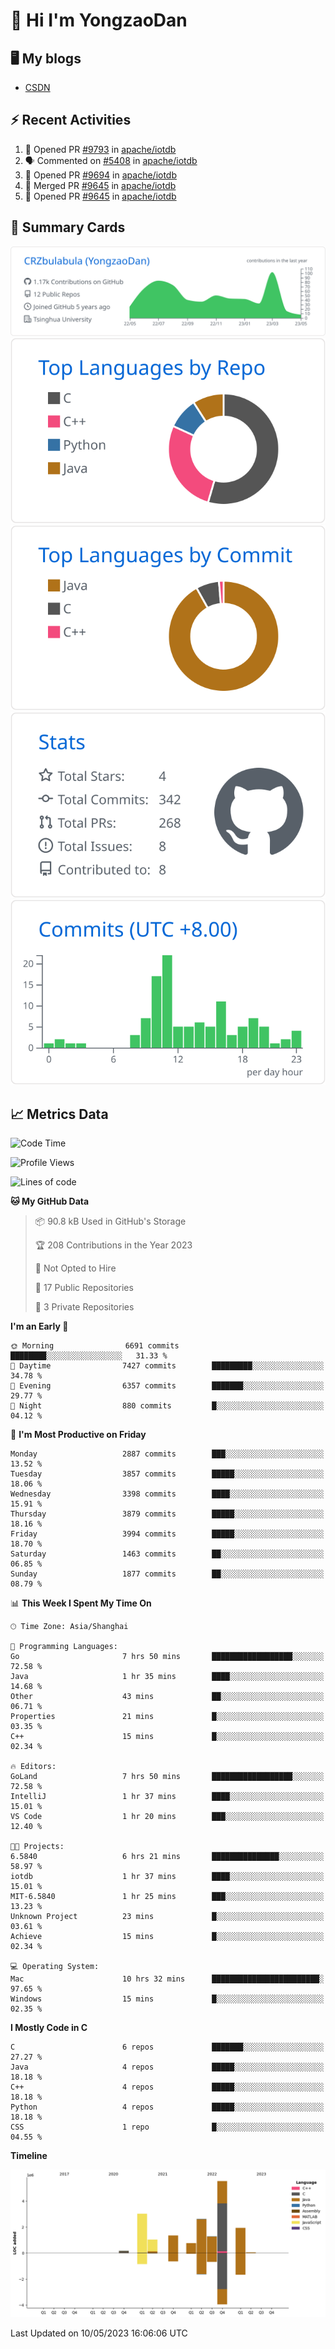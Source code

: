 # 👋 Hi I'm YongzaoDan

## 🖥 My blogs
  + [CSDN](https://blog.csdn.net/CRZbulabula?type=blog)

## ⚡ Recent Activities
<!--START_SECTION:activity-->
1. 💪 Opened PR [#9793](https://github.com/apache/iotdb/pull/9793) in [apache/iotdb](https://github.com/apache/iotdb)
2. 🗣 Commented on [#5408](https://github.com/apache/iotdb/issues/5408) in [apache/iotdb](https://github.com/apache/iotdb)
3. 💪 Opened PR [#9694](https://github.com/apache/iotdb/pull/9694) in [apache/iotdb](https://github.com/apache/iotdb)
4. 🎉 Merged PR [#9645](https://github.com/apache/iotdb/pull/9645) in [apache/iotdb](https://github.com/apache/iotdb)
5. 💪 Opened PR [#9645](https://github.com/apache/iotdb/pull/9645) in [apache/iotdb](https://github.com/apache/iotdb)
<!--END_SECTION:activity-->

## 🎑 Summary Cards

[![](https://raw.githubusercontent.com/CRZbulabula/CRZbulabula/main/profile-summary-card-output/github/0-profile-details.svg)](https://github.com/vn7n24fzkq/github-profile-summary-cards)
[![](https://raw.githubusercontent.com/CRZbulabula/CRZbulabula/main/profile-summary-card-output/github/1-repos-per-language.svg)](https://github.com/vn7n24fzkq/github-profile-summary-cards) [![](https://raw.githubusercontent.com/CRZbulabula/CRZbulabula/main/profile-summary-card-output/github/2-most-commit-language.svg)](https://github.com/vn7n24fzkq/github-profile-summary-cards)
[![](https://raw.githubusercontent.com/CRZbulabula/CRZbulabula/main/profile-summary-card-output/github/3-stats.svg)](https://github.com/vn7n24fzkq/github-profile-summary-cards) [![](https://raw.githubusercontent.com/CRZbulabula/CRZbulabula/main/profile-summary-card-output/github/4-productive-time.svg)](https://github.com/vn7n24fzkq/github-profile-summary-cards)

## 📈 Metrics Data

<!--START_SECTION:waka-->
![Code Time](http://img.shields.io/badge/Code%20Time-110%20hrs%2038%20mins-blue)

![Profile Views](http://img.shields.io/badge/Profile%20Views-6-blue)

![Lines of code](https://img.shields.io/badge/From%20Hello%20World%20I%27ve%20Written-17.7%20million%20lines%20of%20code-blue)

**🐱 My GitHub Data** 

> 📦 90.8 kB Used in GitHub's Storage 
 > 
> 🏆 208 Contributions in the Year 2023
 > 
> 🚫 Not Opted to Hire
 > 
> 📜 17 Public Repositories 
 > 
> 🔑 3 Private Repositories 
 > 
**I'm an Early 🐤** 

```text
🌞 Morning                6691 commits        ████████░░░░░░░░░░░░░░░░░   31.33 % 
🌆 Daytime                7427 commits        █████████░░░░░░░░░░░░░░░░   34.78 % 
🌃 Evening                6357 commits        ███████░░░░░░░░░░░░░░░░░░   29.77 % 
🌙 Night                  880 commits         █░░░░░░░░░░░░░░░░░░░░░░░░   04.12 % 
```
📅 **I'm Most Productive on Friday** 

```text
Monday                   2887 commits        ███░░░░░░░░░░░░░░░░░░░░░░   13.52 % 
Tuesday                  3857 commits        █████░░░░░░░░░░░░░░░░░░░░   18.06 % 
Wednesday                3398 commits        ████░░░░░░░░░░░░░░░░░░░░░   15.91 % 
Thursday                 3879 commits        █████░░░░░░░░░░░░░░░░░░░░   18.16 % 
Friday                   3994 commits        █████░░░░░░░░░░░░░░░░░░░░   18.70 % 
Saturday                 1463 commits        ██░░░░░░░░░░░░░░░░░░░░░░░   06.85 % 
Sunday                   1877 commits        ██░░░░░░░░░░░░░░░░░░░░░░░   08.79 % 
```


📊 **This Week I Spent My Time On** 

```text
🕑︎ Time Zone: Asia/Shanghai

💬 Programming Languages: 
Go                       7 hrs 50 mins       ██████████████████░░░░░░░   72.58 % 
Java                     1 hr 35 mins        ████░░░░░░░░░░░░░░░░░░░░░   14.68 % 
Other                    43 mins             ██░░░░░░░░░░░░░░░░░░░░░░░   06.71 % 
Properties               21 mins             █░░░░░░░░░░░░░░░░░░░░░░░░   03.35 % 
C++                      15 mins             █░░░░░░░░░░░░░░░░░░░░░░░░   02.34 % 

🔥 Editors: 
GoLand                   7 hrs 50 mins       ██████████████████░░░░░░░   72.58 % 
IntelliJ                 1 hr 37 mins        ████░░░░░░░░░░░░░░░░░░░░░   15.01 % 
VS Code                  1 hr 20 mins        ███░░░░░░░░░░░░░░░░░░░░░░   12.40 % 

🐱‍💻 Projects: 
6.5840                   6 hrs 21 mins       ███████████████░░░░░░░░░░   58.97 % 
iotdb                    1 hr 37 mins        ████░░░░░░░░░░░░░░░░░░░░░   15.01 % 
MIT-6.5840               1 hr 25 mins        ███░░░░░░░░░░░░░░░░░░░░░░   13.23 % 
Unknown Project          23 mins             █░░░░░░░░░░░░░░░░░░░░░░░░   03.61 % 
Achieve                  15 mins             █░░░░░░░░░░░░░░░░░░░░░░░░   02.34 % 

💻 Operating System: 
Mac                      10 hrs 32 mins      ████████████████████████░   97.65 % 
Windows                  15 mins             █░░░░░░░░░░░░░░░░░░░░░░░░   02.35 % 
```

**I Mostly Code in C** 

```text
C                        6 repos             ███████░░░░░░░░░░░░░░░░░░   27.27 % 
Java                     4 repos             █████░░░░░░░░░░░░░░░░░░░░   18.18 % 
C++                      4 repos             █████░░░░░░░░░░░░░░░░░░░░   18.18 % 
Python                   4 repos             █████░░░░░░░░░░░░░░░░░░░░   18.18 % 
CSS                      1 repo              █░░░░░░░░░░░░░░░░░░░░░░░░   04.55 % 
```



**Timeline**

![Lines of Code chart](https://raw.githubusercontent.com/CRZbulabula/CRZbulabula/main/assets/bar_graph.png)


 Last Updated on 10/05/2023 16:06:06 UTC
<!--END_SECTION:waka-->

